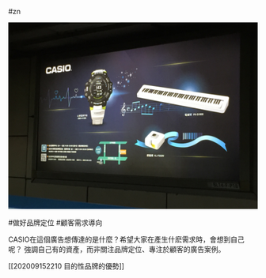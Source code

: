 #zn

![casio-campaign.jpeg](casio-campaign.jpeg)

#做好品牌定位 #顧客需求導向

CASIO在這個廣告想傳達的是什麼？希望大家在產生什麽需求時，會想到自己呢？
強調自己有的資產，而非關注品牌定位、專注於顧客的廣告案例。

[[202009152210 目的性品牌的優勢]]